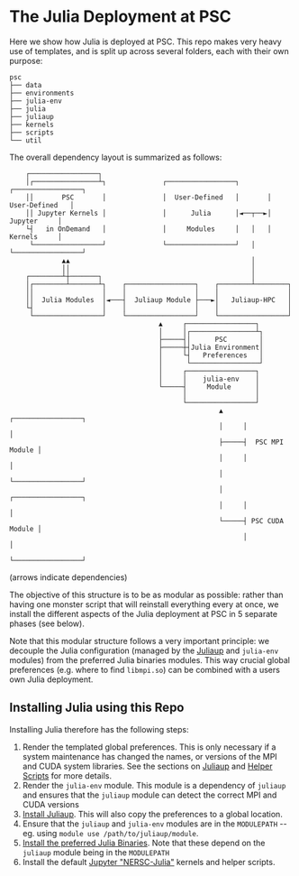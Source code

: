 # The Julia Deployment at PSC

Here we show how Julia is deployed at PSC. This repo makes very heavy use of
templates, and is split up across several folders, each with their own purpose:
```
psc
├── data
├── environments
├── julia-env
├── julia
├── juliaup
├── kernels
├── scripts
└── util
```

The overall dependency layout is summarized as follows:
```
    ┌─────────────────┐                                                                                            
    │┌────────────────┴┐              ┌─────────────────┐       ┌─────────────────┐            
    ││       PSC       │              │  User-Defined   │       │  User-Defined   │
    ││ Jupyter Kernels │              │      Julia      │◄──┬──►│     Jupyter     │
    └┤   in OnDemand   │              │     Modules     │   │   │     Kernels     │
     └─────────────────┘              └─────────────────┘   │   └─────────────────┘
             ▲▲                                             │                      
             ││                                             │                      
    ┌────────┴┼───────┐                                     │                      
    │┌────────┴───────┴┐    ┌─────────────────┐    ┌────────┴────────┐             
    ││                 │    │                 │    │                 │             
    ││  Julia Modules  │◄───┤  Juliaup Module ├───►│   Juliaup-HPC   │             
    └┤                 │    │                 │    │                 │             
     └─────────────────┘    └─────────────────┘    └─────────────────┘             
                                     ▲     ┌─────────────────┐                     
                                     │     │┌────────────────┴┐                    
                                     ├─────┤│      PSC        │                    
                                     ├─────┼┤Julia Environment│                    
                                     │     └┤   Preferences   │                    
                                     │      └─────────────────┘                    
                                     │     ┌─────────────────┐                     
                                     │     │    julia-env    │                     
                                     └─────┤     Module      │                     
                                           │                 │                     
                                           └─────────────────┘                     
                                                    ▲     ┌─────────────────┐      
                                                    │     │                 │      
                                                    ├─────┤  PSC MPI Module │      
                                                    │     │                 │      
                                                    │     └─────────────────┘      
                                                    │     ┌─────────────────┐      
                                                    │     │                 │      
                                                    └─────┤ PSC CUDA Module │      
                                                          │                 │      
                                                          └─────────────────┘      

```
(arrows indicate dependencies)

The objective of this structure is to be as modular as possible: rather than
having one monster script that will reinstall everything every at once, we
install the different aspects of the Julia deployment at PSC in 5 separate
phases (see below).

Note that this modular structure follows a very important principle: we
decouple the Julia configuration (managed by the [Juliaup](#Juliaup) and `julia-env` modules)
from the preferred Julia binaries modules. This way crucial global preferences
(e.g. where to find `libmpi.so`) can be combined with a users own Julia
deployment. 

## Installing Julia using this Repo

Installing Julia therefore has the following steps:
1. Render the templated global preferences. This is only necessary if a system
   maintenance has changed the names, or versions of the MPI and CUDA system
   libraries. See the sections on [Juliaup](#juliaup) and [Helper
   Scripts](#helper-scripts) for more details.
2. Render the `julia-env` module. This module is a dependency of `juliaup` and ensures that the `juliaup` module can detect the correct MPI and CUDA versions
3. [Install Juliaup](#juliaup). This will also copy the preferences to a global
   location.
4. Ensure that the `juliaup` and `julia-env` modules are in the `MODULEPATH` -- eg. using `module
   use /path/to/juliaup/module`.
5. [Install the preferred Julia Binaries](#preferred-julia-binaries). Note that
   these depend on the `juliaup` module being in the `MODULEPATH`
6. Install the default [Jupyter "NERSC-Julia"](#jupyter-kernels) kernels and
   helper scripts.

